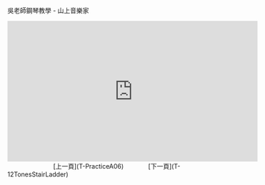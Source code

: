 ﻿---
keywords: 吳老師鋼琴教學 - 山上音樂家
---
吳老師鋼琴教學 - 山上音樂家

<iframe width="560" height="315" src="https://www.youtube.com/embed/G_CTiAqV5d0" title="山上音樂家" frameborder="0" allow="accelerometer; autoplay; clipboard-write; encrypted-media; gyroscope; picture-in-picture; web-share" allowfullscreen></iframe>
&nbsp;&nbsp;&nbsp;&nbsp;&nbsp;&nbsp;&nbsp;&nbsp;&nbsp;&nbsp;&nbsp;&nbsp;
&nbsp;&nbsp;&nbsp;&nbsp;&nbsp;&nbsp;&nbsp;&nbsp;&nbsp;&nbsp;&nbsp;&nbsp;
[上一頁](T-PracticeA06)
&nbsp;&nbsp;&nbsp;&nbsp;&nbsp;&nbsp;&nbsp;&nbsp;&nbsp;&nbsp;&nbsp;&nbsp;
[下一頁](T-12TonesStairLadder)





